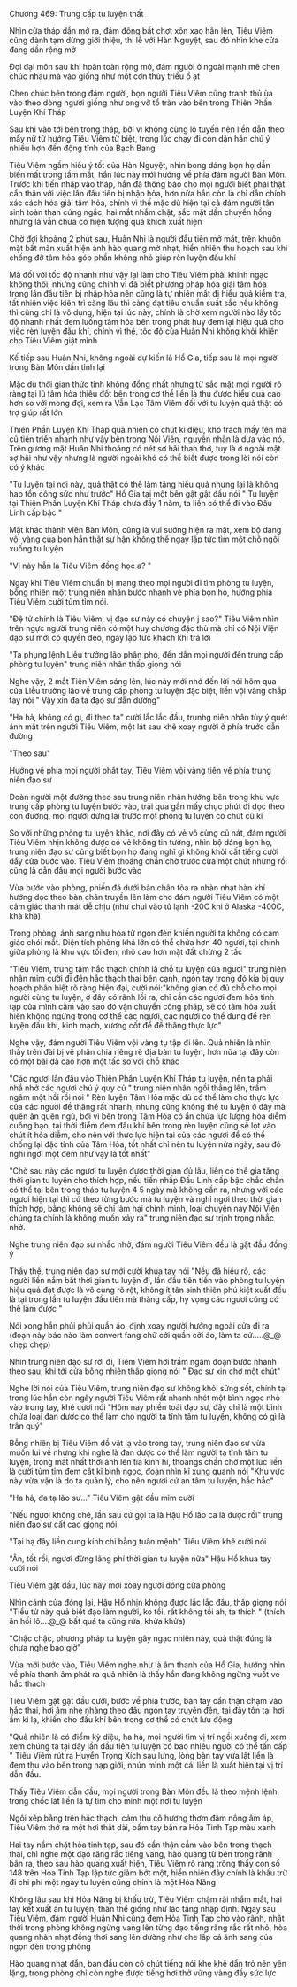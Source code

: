




Chương 469: Trung cấp tu luyện thất


Nhìn cửa tháp dần mở ra, đám đông bất chợt xôn xao hẳn lên, Tiêu Viêm cũng đành tạm dừng giới thiệu, thi lễ với Hàn Nguyệt, sau đó nhìn khe cửa đang dần rộng mở

Đợi đại môn sau khi hoàn toàn rộng mở, đám người ở ngoài mạnh mẽ chen chúc nhau mà vào giống như một cơn thủy triều ồ ạt

Chen chúc bên trong đám người, bọn người Tiêu Viêm cũng tranh thủ ùa vào theo dòng người giống như ong vỡ tổ tràn vào bên trong Thiên Phần Luyện Khí Tháp

Sau khi vào tới bên trong tháp, bởi vì không cùng lộ tuyến nên liền dẫn theo mấy nữ tử hướng Tiêu Viêm từ biệt, trong lúc chạy đi còn dặn hắn chú ý nhiều hợn đến động tĩnh của Bạch Bang

Tiêu Viêm ngầm hiểu ý tốt của Hàn Nguyệt, nhìn bong dáng bọn họ dần biến mất trong tầm mắt, hắn lúc này mới hướng về phía đám người Bàn Môn. Trước khi tiến nhập vào tháp, hắn đã thông báo cho mọi người biết phải thật cẩn thận với việc lần đầu tiên bị nhập hỏa, hơn nửa hắn còn là chỉ dẫn chính xác cách hóa giải tâm hỏa, chính vì thế mặc dù hiện tại cả đám người tân sinh toàn than cứng ngắc, hai mắt nhắm chặt, sắc mặt dần chuyển hồng những là vẫn chưa có hiện tượng quá khích xuất hiện

Chờ đợi khoảng 2 phút sau, Huân Nhi là người đầu tiên mở mắt, trên khuôn mặt bất mãn xuất hiện ánh hào quang mờ nhạt, hiển nhiên thu hoạch sau khi chống đỡ tâm hỏa góp phần không nhỏ giúp rèn luyện đấu khí

Mà đối với tốc độ nhanh như vậy lại làm cho Tiêu Viêm phải khinh ngạc không thôi, nhưng cũng chính vì đã biết phương pháp hóa giải tâm hỏa trong lần đầu tiên bị nhập hỏa nên cũng là tự nhiên mất đi hiểu quả kiểm tra, tất nhiên việc kiên trì càng lâu thì càng đạt tiêu chuẩn suất sắc nếu không thì cũng chỉ là vô dụng, hiện tại lúc này, chính là chờ xem người nào lấy tốc độ nhanh nhất đem luồng tâm hỏa bên trong phát huy đem lại hiệu quả cho việc rèn luyện đấu khí, chính vì thế, tốc độ của Huân Nhi không khỏi khiến cho Tiêu Viêm giật mình

Kế tiếp sau Huân Nhi, không ngoài dự kiến là Hổ Gia, tiếp sau là mọi người trong Bàn Môn dần tỉnh lại

Mặc dù thời gian thức tỉnh không đồng nhất nhưng từ sắc mặt mọi người rõ ràng tại lũ tâm hỏa thiêu đốt bên trong cơ thể liền là thu được hiểu quả cao hơn so với mong đợi, xem ra Vẫn Lạc Tâm Viêm đối với tu luyện quả thật có trợ giúp rất lớn

Thiên Phần Luyện Khí Tháp quả nhiên có chút kì diệu, khó trách mấy tên ma cũ tiến triển nhanh như vậy bên trong Nội Viện, nguyên nhân là dựa vào nó. Trên gương mặt Huân Nhi thoáng có nét sợ hãi than thở, tuy là ở ngoài mặt sợ hãi như vậy nhưng là người ngoài khó có thể biết được trong lời nói còn có ý khác

"Tu luyện tại nơi này, quả thật có thể làm tăng hiểu quả nhưng lại là không hao tổn công sức như trước" Hồ Gia tại một bên gật gật đầu nói " Tu luyện tại Thiên Phần Luyện Khí Tháp chưa đầy 1 năm, ta liền có thể đi vào Đấu Linh cấp bậc "

Mặt khác thành viên Bàn Môn, cũng là vui sướng hiện ra mặt, xem bộ dáng vội vàng của bọn hắn thật sự hận không thể ngay lập tức tìm một chỗ ngồi xuống tu luyện

"Vị này hẳn là Tiêu Viêm đồng học a? "

Ngay khi Tiêu Viêm chuẩn bị mang theo mọi người đi tìm phòng tu luyện, bỗng nhiên một trung niên nhân bước nhanh vè phía bọn họ, hướng phía Tiêu Viêm cười tủm tỉm nói.

"Đệ tử chính là Tiêu Viêm, vị đạo sư này có chuyện j sao?" Tiêu Viêm nhìn trên ngực người trung niên có một huy chương đặc thù mà chỉ có Nội Viện đạo sư mới có quyền đeo, ngay lập tức khách khí trả lời

"Ta phụng lệnh Liễu trưởng lão phân phó, đến dẫn mọi người đến trung cấp phòng tu luyện" trung niên nhân thấp giọng nói

Nghe vậy, 2 mắt Tiên Viêm sáng lên, lúc này mới nhớ đến lời nói hôm qua của Liễu trưởng lão về trung cấp phòng tu luyện đặc biệt, liền vội vàng chắp tay nói " Vậy xin đa ta đạo sư dẫn dường"

"Ha hả, không có gì, đi theo ta" cười lắc lắc đầu, trunhg niên nhân tùy ý quét ánh mắt trên người Tiêu Viêm, một lát sau khẽ xoay người ở phía trước dẫn đường

"Theo sau"

Hướng về phía mọi người phất tay, Tiêu Viêm vội vàng tiến về phía trung niên đạo sư

Đoàn người một đường theo sau trung niên nhân hướng bên trong khu vực trung cấp phòng tu luyện bước vào, trải qua gần mấy chục phút đi dọc theo con đường, mọi người dừng lại trước một phòng tu luyện có chút cũ kĩ

So với những phòng tu luyện khác, nơi đây có vẻ vô cùng cũ nát, đám người Tiêu Viêm nhịn không được có vẻ không tin tưởng, nhìn bộ dáng bọn họ, trung niên đạo sư cũng biết bọn họ đang nghĩ gì không khỏi cất tiếng cười đẩy cửa bước vào. Tiêu Viêm thoáng chần chờ trước cửa một chút nhưng rồi cũng là dẫn đầu mọi người bước vào

Vừa bước vào phòng, phiến đá dưới bàn chân tỏa ra nhàn nhạt hàn khí hướng dọc theo bàn chân truyền lên làm cho đám người Tiêu Viêm có một cảm giác thanh mát dễ chịu (như chui vào tủ lạnh -20C khi ở Alaska -400C, khà khà)

Trong phòng, ánh sang nhu hòa từ ngọn đèn khiến người ta không có cảm giác chói mắt. Diện tích phòng khá lớn có thể chứa hơn 40 người, tại chính giữa phòng là khu vực tối đen, nhô cao hơn mặt đất chừng 2 tấc

"Tiêu Viêm, trung tâm hắc thạch chính là chỗ tu luyện của ngươi" trung niên nhân mỉm cười đi đến hắc thạch thai bên cạnh, ngón tay trong đó kia bị quy hoạch phân biệt rõ ràng hiện đại, cười nói:"không gian có đủ chỗ cho mọi người cùng tu luyện, ở đây có rãnh lồi ra, chỉ cần các ngươi đem hỏa tinh tạp của mình cằm vào sao đó vận chuyển công pháp, sẽ có tâm hỏa xuất hiện không ngừng trong cơ thể các ngươi, các ngươi có thể dung để rèn luyện đấu khí, kinh mạch, xương cốt để đề thăng thực lực"

Nghe vậy, đám người Tiêu Viêm vội vàng tụ tập đi lên. Quả nhiên là nhìn thấy trên đài bị vẽ phân chia riêng rẽ địa bàn tu luyện, hơn nữa tại đây còn có một bãi đã cao hơn một tấc so với chỗ khác

"Các ngươi lần đầu vào Thiên Phần Luyện Khí Tháp tu luyện, nên ta phải nhắ nhở các ngươi chú ý quy củ " trung niên nhân ngồi thẳng lên, trầm ngâm một hồi rồi nói " Rèn luyện Tâm Hỏa mặc dù có thể làm cho thực lực của các ngươi đề thăng rất nhanh, nhưng cũng không thể tu luyện ở đây mà quên ăn quên ngủ, bới vì bên trong Tâm Hỏa có ẩn chứa lực lượng hỏa diễm cuồng bạo, tại thời điểm đem đấu khí bên trong rèn luyện cũng sẽ lọt vào chút ít hỏa diễm, cho nên với thực lực hiện tại của các ngươi để có thể chống lại đặc tính của Tâm Hỏa, tốt nhất chỉ nên tu luyện nửa ngày, sau đó nghỉ ngơi một đêm như vậy là tốt nhất"

"Chờ sau này các ngươi tu luyện được thời gian đủ lâu, liền có thể gia tăng thời gian tu luyện cho thích hợp, nếu tiến nhấp Đấu Linh cấp bậc chắc chắn có thể tại bên trong tháp tu luyện 4 5 ngày mà không cần ra, nhưng với các ngươi hiện tại thì cứ theo từng bước mà tu luyện và nghỉ ngơi theo thời gian thích hợp, bằng không sẽ chỉ làm hại chính mình, loại chuyện này Nội Viện chúng ta chính là không muốn xảy ra" trung niên đạo sư trịnh trọng nhắc nhở.

Nghe trung niên đạo sư nhắc nhở, đám người Tiêu Viêm đều là gật đầu đồng ý

Thấy thế, trung niên đạo sư mới cười khua tay nói "Nếu đã hiểu rõ, các người liền nắm bắt thời gian tu luyện đi, lần đầu tiên tiến vào phòng tu luyện hiệu quả đạt được là vô cùng rõ rệt, không ít tân sinh thiên phú kiệt xuất đều là tại trong lần tu luyện đầu tiên mà thăng cấp, hy vọng các ngươi cũng có thể làm được "

Nói xong hắn phủi phủi quần áo, định xoay người hướng ngoài cửa đi ra (đoạn này bác nào làm convert fang chữ cởi quần cởi áo, làm ta cứ…..@_@ chẹp chẹp)

Nhìn trung niên đạo sư rời đi, Tiêm Viêm hơi trầm ngâm đoạn bước nhanh theo sau, khi tới cửa bỗng nhiên thấp giọng nói " Đạo sư xin chờ một chút"

Nghe lời nói của Tiêu Viêm, trung niên đạo sư không khỏi sửng sốt, chính tại trong lúc hắn còn ngây người Tiêu Viêm rất nhanh nhét một bình ngọc nhỏ vào trong tay, khẽ cười nói "Hôm nay phiền toái đạo sư, đây chỉ là một bình chứa loại đan dược có thể làm cho người ta tĩnh tâm tu luyện, không có gì là trân quý"

Bỗng nhiên bị Tiêu Viêm dồ vật lạ vào trong tay, trung niên đạo sư vừa muốn lui về nhưng khi nghe là đan dược có thể làm người ta tĩnh tâm tu luyện, trong mất nhất thời ánh lên tia kinh hỉ, thoangs chần chờ một lúc liền là cười tủm tỉm đem cất kĩ bình ngọc, đoạn nhìn kĩ xung quanh nói "Khu vực này vừa vặn là do ta quản lý, cho nên ngươi cứ an tâm tu luyện, hắc hắc"

"Ha hả, đa tạ lão sư…" Tiêu Viêm gật đầu mỉm cười

"Nếu ngươi không chê, lần sau cứ gọi ta là Hậu Hổ lão ca là được rồi" trung niên đạo sư cất cao giọng nói

"Tại hạ đây liền cung kính chi bằng tuân mệnh" Tiêu Viêm khẽ cười nói

"Ân, tốt rồi, ngươi đừng lãng phí thời gian tu luyện nữa" Hậu Hổ khua tay cười nói

Tiêu Viêm gật đầu, lúc này mới xoay người đóng cửa phòng

Nhìn cánh cửa đóng lại, Hậu Hổ nhịn không được lắc lắc đầu, thấp giọng nói "Tiểu tử này quả biết đạo làm người, ko tồi, rất không tồi ah, ta thích " (thích ăn hối lô….@_@ bất quá ta cũng rứa, khửa khửa)

"Chậc chậc, phương pháp tu luyện gây ngạc nhiên này, quả thật đúng là chưa nghe bao giờ"

Vừa mới bước vào, Tiêu Viêm nghe như là âm thanh của Hổ Gia, hướng nhìn về phía thanh âm phát ra quả nhiên là thấy hắn đang không ngừng vuốt ve hắc thạch

Tiêu Viêm gật gật đầu cười, bước về phía trước, bàn tay cẩn thận chạm vào hắc thai, hơi ấm nhẹ nhàng theo đầu ngón tay truyền đến, tại đây tồn tại hơi ấm kì lạ, khiến cho đấu khí bên trong cơ thể có chút lưu động

"Quả nhiên là có điểm kỳ diệu, ha hả, mọi người tìm vị trí ngồi xuống đi, xem xem chúng ta tại đây lần đầu tiên tu luyện có bao nhiêu người có thể tấn cấp " Tiêu Viêm rút ra Huyền Trọng Xích sau lưng, lòng bàn tay vừa lật liền là đem thu vào bên trong nạp giới, nhún mình một cái liền là xuất hiện tại vị trí dẫn đầu.

Thấy Tiêu Viêm dẫn đầu, mọi người trong Bàn Môn đều là theo mệnh lệnh, trong chốc lát liền là tự tìm cho mình một nơi tu luyện

Ngồi xếp bằng trên hắc thạch, cảm thụ cỗ hương thơm đậm nồng ấm áp, Tiêu Viêm thở ra một hơi thật dài, bấm tay bắn ra Hỏa Tinh Tạp màu xanh

Hai tay nắm chặt hỏa tinh tạp, sau đó cẩn thận cắm vào bên trong thạch thai, chỉ nghe một đạo răng rắc tiếng vang, hào quang từ bên trong rãnh bắn ra, theo sau hào quang xuất hiện, Tiêu Viêm rõ ràng trông thấy con số 148 trên Hỏa Tinh Tạp lập tức giảm bớt một, hiển nhiên đây chính là khấu trừ đi chi phí một ngày tu luyện cũng chính là một Hỏa Năng

Không lâu sau khi Hỏa Năng bị khấu trừ, Tiêu Viêm chậm rãi nhắm mắt, hai tay kết xuất ấn tu luyện, thân thể giống như lão tăng nhập định. Ngay sau Tiêu Viêm, đám người Huân Nhi cũng đem Hỏa Tinh Tạp cho vào rãnh, nhất thời trong phòng không ngừng vang lên từng đạo tiếng răng rắc rất nhỏ, hòa quang nhàn nhạt đồng thời sang lên dường như che lấp cả ánh sang của ngọn đèn trong phòng

Hào quang nhạt dần, ban đầu còn có chút tiếng nói khe khẽ dần trỏ nên yên lặng, trong phòng chỉ còn nghe được tiếng hơi thở vững vàng đầy sức lực




